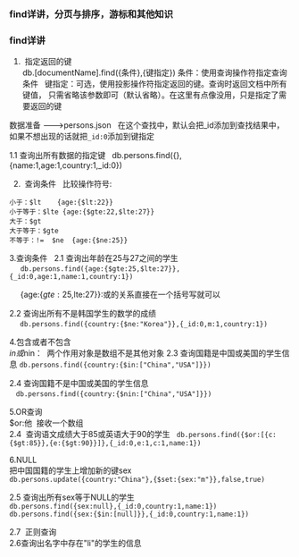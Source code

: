 ### find详讲，分页与排序，游标和其他知识

### find详讲 
1.  指定返回的键  
db.[documentName].find({条件},{键指定}) 
条件：使用查询操作符指定查询条件  
键指定：可选，使用投影操作符指定返回的键。查询时返回文档中所有键值， 只需省略该参数即可（默认省略）。在这里有点像没用，只是指定了需要返回的键

数据准备  --->persons.json  
在这个查找中，默认会把_id添加到查找结果中，如果不想出现的话就把```_id:0```添加到键指定  

1.1 查询出所有数据的指定键  
db.persons.find({},{name:1,age:1,country:1,_id:0})


2.  查询条件  
比较操作符号:  
```
小于：$lt    {age:{$lt:22}}  
小于等于：$lte {age:{$gte:22,$lte:27}}  
大于：$gt  
大于等于：$gte  
不等于：!=  $ne  {age:{$ne:25}}
```

3.查询条件  
2.1 查询出年龄在25与27之间的学生    
      ```db.persons.find({age:{$gte:25,$lte:27}},{_id:0,age:1,name:1,country:1})```
      
      {age:{$gte:25,$lte:27}}:或的关系直接在一个括号写就可以  
      
2.2 查询出所有不是韩国学生的数学的成绩  
    ``` db.persons.find({country:{$ne:"Korea"}},{_id:0,m:1,country:1})```  
    
4.包含或者不包含  
$in或$nin：  两个作用对象是数组不是其他对象
2.3 查询国籍是中国或美国的学生信息
  ```db.persons.find({country:{$in:["China","USA"]}})```  
  
2.4 查询国籍不是中国或美国的学生信息  
    ```db.persons.find({country:{$nin:["China","USA"]}})```  
    
 5.OR查询  
 $or:他  接收一个数组  
 2.4  查询语文成绩大于85或英语大于90的学生  
 ```db.persons.find({$or:[{c:{$gt:85}},{e:{$gt:90}}]},{_id:0,e:1,c:1,name:1})```  
 
 6.NULL  
 把中国国籍的学生上增加新的键sex  
 ```db.persons.update({country:"China"},{$set:{sex:"m"}},false,true)```  
 
 2.5  查询出所有sex等于NULL的学生  
 ```db.persons.find({sex:null},{_id:0,country:1,name:1})```  
 ```db.persons.find({sex:{$in:[null]}},{_id:0,country:1,name:1})```
 
 2.7  正则查询  
 2.6查询出名字中存在"li"的学生的信息
 
